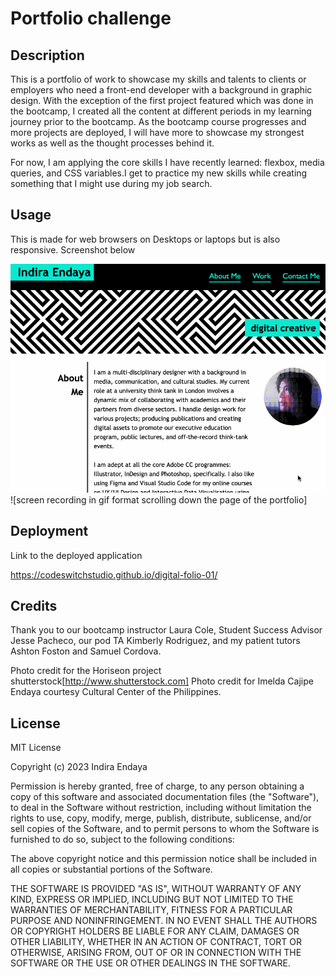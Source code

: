 # Portfolio challenge


## Description

This is a portfolio of work to showcase my skills and talents to clients or employers who need a front-end developer with a background in graphic design. With the exception of the first project featured which was done in the bootcamp, I created all the content at different periods in my learning journey prior to the bootcamp. As the bootcamp course progresses and more projects are deployed, I will have more to showcase my strongest works as well as the thought processes behind it. 

For now, I am applying the core skills I have recently learned: flexbox, media queries, and CSS variables.I get to practice my new skills while creating something that I might use during my job search. 


## Usage

This is made for web browsers on Desktops or laptops but is also responsive.
Screenshot below

![Screenshot of my Portfolio Site](/images/folio-screencap.gif)
![screen recording in gif format scrolling down the page of the portfolio]


## Deployment
Link to the deployed application

https://codeswitchstudio.github.io/digital-folio-01/



## Credits

Thank you to our bootcamp instructor Laura Cole, Student Success Advisor Jesse Pacheco, our pod TA Kimberly Rodriguez, and my patient tutors Ashton Foston and Samuel Cordova.

Photo credit for the Horiseon project shutterstock[http://www.shutterstock.com]
Photo credit for Imelda Cajipe Endaya courtesy Cultural Center of the Philippines.

## License

MIT License

Copyright (c) 2023 Indira Endaya

Permission is hereby granted, free of charge, to any person obtaining a copy
of this software and associated documentation files (the "Software"), to deal
in the Software without restriction, including without limitation the rights
to use, copy, modify, merge, publish, distribute, sublicense, and/or sell
copies of the Software, and to permit persons to whom the Software is
furnished to do so, subject to the following conditions:

The above copyright notice and this permission notice shall be included in all
copies or substantial portions of the Software.

THE SOFTWARE IS PROVIDED "AS IS", WITHOUT WARRANTY OF ANY KIND, EXPRESS OR
IMPLIED, INCLUDING BUT NOT LIMITED TO THE WARRANTIES OF MERCHANTABILITY,
FITNESS FOR A PARTICULAR PURPOSE AND NONINFRINGEMENT. IN NO EVENT SHALL THE
AUTHORS OR COPYRIGHT HOLDERS BE LIABLE FOR ANY CLAIM, DAMAGES OR OTHER
LIABILITY, WHETHER IN AN ACTION OF CONTRACT, TORT OR OTHERWISE, ARISING FROM,
OUT OF OR IN CONNECTION WITH THE SOFTWARE OR THE USE OR OTHER DEALINGS IN THE
SOFTWARE.
